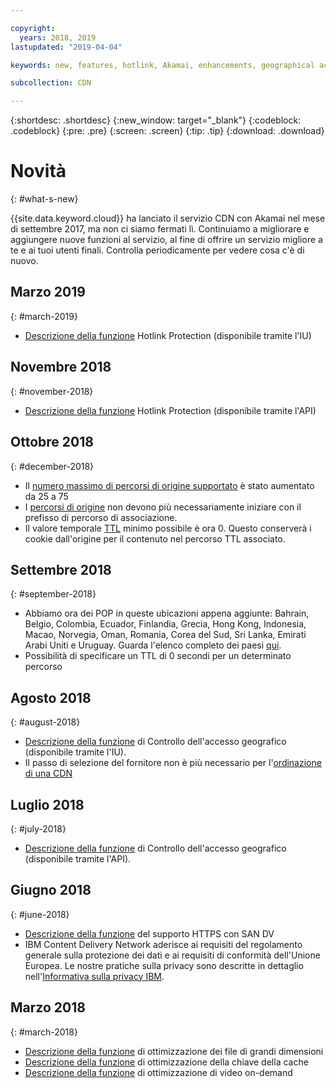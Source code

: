 ```yaml
---

copyright:
  years: 2018, 2019
lastupdated: "2019-04-04"

keywords: new, features, hotlink, Akamai, enhancements, geographical access, cache, key, optimization, video on demand, feature, descriptions, protection, vendor

subcollection: CDN

---
```


{:shortdesc: .shortdesc}
{:new_window: target="_blank"}
{:codeblock: .codeblock}
{:pre: .pre}
{:screen: .screen}
{:tip: .tip}
{:download: .download}

# Novità
{: #what-s-new}

{{site.data.keyword.cloud}} ha lanciato il servizio CDN con Akamai nel mese di settembre 2017, ma non ci siamo fermati lì. Continuiamo a migliorare e aggiungere nuove funzioni al servizio, al fine di offrire un servizio migliore a te e ai tuoi utenti finali. Controlla periodicamente per vedere cosa c'è di nuovo.

## Marzo 2019
{: #march-2019}

* [Descrizione della funzione](/docs/infrastructure/CDN?topic=CDN-feature-descriptions#hotlink-protection) Hotlink Protection (disponibile tramite l'IU)

## Novembre 2018
{: #november-2018}

  * [Descrizione della funzione](/docs/infrastructure/CDN?topic=CDN-feature-descriptions#hotlink-protection) Hotlink Protection (disponibile tramite l'API)
  
## Ottobre 2018
{: #december-2018}

  * Il [numero massimo di percorsi di origine supportato](/docs/infrastructure/CDN?topic=CDN-known-limitations#known-limitations) è stato aumentato da 25 a 75
  * I [percorsi di origine](/docs/infrastructure/CDN?topic=CDN-manage-your-cdn#adding-origin-path-details) non devono più necessariamente iniziare con il prefisso di percorso di associazione.
  * Il valore temporale [TTL](/docs/infrastructure/CDN?topic=CDN-manage-your-cdn#setting-content-caching-time-using-time-to-live-) minimo possibile è ora 0. Questo conserverà i cookie dall'origine per il contenuto nel percorso TTL associato.

## Settembre 2018
{: #september-2018}

  * Abbiamo ora dei POP in queste ubicazioni appena aggiunte: Bahrain, Belgio, Colombia, Ecuador, Finlandia, Grecia, Hong Kong, Indonesia, Macao, Norvegia, Oman, Romania, Corea del Sud, Sri Lanka, Emirati Arabi Uniti e Uruguay. Guarda l'elenco completo dei paesi [qui](/docs/infrastructure/CDN?topic=CDN-list-of-edge-servers#list-of-edge-servers).
  * Possibilità di specificare un TTL di 0 secondi per un determinato percorso

## Agosto 2018
{: #august-2018}

  * [Descrizione della funzione](/docs/infrastructure/CDN?topic=CDN-feature-descriptions#geographical-access-control) di Controllo dell'accesso geografico (disponibile tramite l'IU).
  * Il passo di selezione del fornitore non è più necessario per l'[ordinazione di una CDN](/docs/infrastructure/CDN?topic=CDN-order-a-cdn#order-a-new-cdn-)

## Luglio 2018
{: #july-2018}

  * [Descrizione della funzione](/docs/infrastructure/CDN?topic=CDN-feature-descriptions#geographical-access-control) di Controllo dell'accesso geografico (disponibile tramite l'API).

## Giugno 2018
{: #june-2018}

* [Descrizione della funzione](/docs/infrastructure/CDN?topic=CDN-feature-descriptions#https-protocol-support) del supporto HTTPS con SAN DV
* IBM Content Delivery Network aderisce ai requisiti del regolamento generale sulla protezione dei dati e ai requisiti di conformità dell'Unione Europea. Le nostre pratiche sulla privacy sono descritte in dettaglio nell'[Informativa sulla privacy IBM](https://www.ibm.com/privacy/us/en/).

## Marzo 2018
{: #march-2018}

  * [Descrizione della funzione](/docs/infrastructure/CDN?topic=CDN-feature-descriptions#large-file-optimization) di ottimizzazione dei file di grandi dimensioni
  * [Descrizione della funzione](/docs/infrastructure/CDN?topic=CDN-feature-descriptions#cache-key-optimization) di ottimizzazione della chiave della cache
  * [Descrizione della funzione](/docs/infrastructure/CDN?topic=CDN-feature-descriptions#video-on-demand) di ottimizzazione di video on-demand
